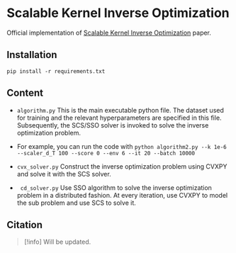 # Scalable Kernel Inverse Optimization

Official implementation of [Scalable Kernel Inverse Optimization](https://neurips.cc/virtual/2024/poster/95494) paper.

## Installation

```pip install -r requirements.txt```

## Content

-  ```algorithm.py```
This is the main executable python file. 
The dataset used for training and the relevant hyperparameters are specified in this file. 
Subsequently, the SCS/SSO solver is invoked to solve the inverse optimization problem.
* For example, you can run the code with `python algorithm2.py --k 1e-6 --scaler_d_T 100 --score 0 --env 6 --it 20 --batch 10000`

- ```cvx_solver.py```
Construct the inverse optimization problem using CVXPY and solve it with the SCS solver.

- ``` cd_solver.py```
Use SSO algorithm to solve the inverse optimization problem in a distributed fashion.
At every iteration, use CVXPY to model the sub problem and use SCS to solve it.

## Citation

> [!info] Will be updated.
